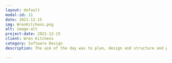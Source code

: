 ```yaml
---
layout: default
modal-id: 11
date: 2021-12-15
img: WrenKitchens.png
alt: image-alt
project-date: 2021-12-15
client: Wren Kitchens
category: Software Design
description: The aim of the day was to plan, design and structure and piece of software for use by the business, leading a group of colleagues I had not worked with before. The concept was pitched to management and our product claimed first place. This has since gone on to further development to be implemented in the future.

---
```

